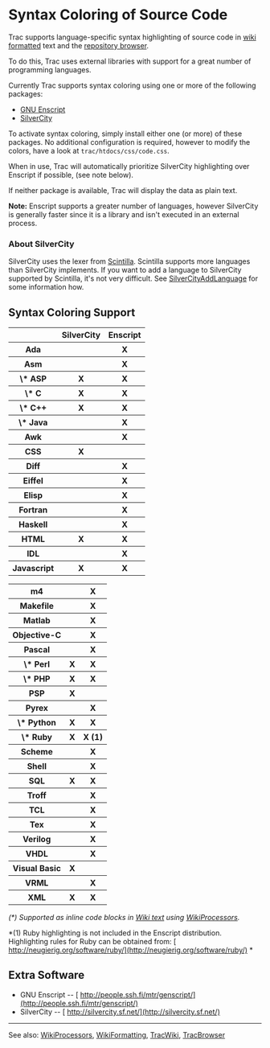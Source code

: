 # Syntax Coloring of Source Code



Trac supports language-specific syntax highlighting of source code in [wiki formatted](wiki-formatting) text and the [repository browser](trac-browser).



To do this, Trac uses external libraries with support for a great number of programming languages.



Currently Trac supports syntax coloring using one or more of the following packages:


- [ GNU Enscript](http://people.ssh.fi/mtr/genscript/)
- [ SilverCity](http://silvercity.sourceforge.net/)


To activate syntax coloring, simply install either one (or more) of these packages. No additional configuration is required, however to modify the colors, have a look at `trac/htdocs/css/code.css`.



When in use, Trac will automatically prioritize SilverCity highlighting over Enscript if possible, (see note below). 



If neither package is available, Trac will display the data as plain text. 



**Note:** Enscript supports a greater number of languages, however SilverCity is generally faster since it is a library and isn't executed in an external process.


### About SilverCity



SilverCity uses the lexer from [
Scintilla](http://www.scintilla.org/). Scintilla supports more languages than SilverCity implements. If you want to add a language to SilverCity supported by Scintilla, it's not very difficult. See [
SilverCityAddLanguage](http://projects.edgewall.com/trac/wiki/SilverCityAddLanguage) for some information how.


## Syntax Coloring Support


<table><tr><th> </th>
<th> SilverCity </th>
<th> Enscript 
</th></tr>
<tr><th> Ada      </th>
<th>   </th>
<th> X 
</th></tr>
<tr><th> Asm      </th>
<th>   </th>
<th> X 
</th></tr>
<tr><th> \* ASP    </th>
<th> X </th>
<th> X 
</th></tr>
<tr><th> \* C      </th>
<th> X </th>
<th> X 
</th></tr>
<tr><th> \* C++    </th>
<th> X </th>
<th> X 
</th></tr>
<tr><th> \* Java   </th>
<th>   </th>
<th> X 
</th></tr>
<tr><th> Awk      </th>
<th>   </th>
<th> X 
</th></tr>
<tr><th> CSS      </th>
<th> X </th>
<th>   
</th></tr>
<tr><th> Diff     </th>
<th>   </th>
<th> X 
</th></tr>
<tr><th> Eiffel   </th>
<th>   </th>
<th> X 
</th></tr>
<tr><th> Elisp    </th>
<th>   </th>
<th> X 
</th></tr>
<tr><th> Fortran  </th>
<th>   </th>
<th> X 
</th></tr>
<tr><th> Haskell  </th>
<th>   </th>
<th> X 
</th></tr>
<tr><th> HTML     </th>
<th> X </th>
<th> X 
</th></tr>
<tr><th> IDL      </th>
<th>   </th>
<th> X 
</th></tr>
<tr><th> Javascript </th>
<th> X </th>
<th> X 
</th></tr></table>


<table><tr><th> m4       </th>
<th>   </th>
<th> X 
</th></tr>
<tr><th> Makefile </th>
<th>   </th>
<th> X 
</th></tr>
<tr><th> Matlab   </th>
<th>   </th>
<th> X 
</th></tr>
<tr><th> Objective-C</th>
<th> </th>
<th> X 
</th></tr>
<tr><th> Pascal   </th>
<th>   </th>
<th> X 
</th></tr>
<tr><th> \* Perl   </th>
<th> X </th>
<th> X 
</th></tr>
<tr><th> \* PHP    </th>
<th> X </th>
<th> X 
</th></tr>
<tr><th> PSP      </th>
<th> X </th>
<th>   
</th></tr>
<tr><th> Pyrex    </th>
<th>   </th>
<th> X 
</th></tr>
<tr><th> \* Python </th>
<th> X </th>
<th> X 
</th></tr>
<tr><th> \* Ruby   </th>
<th> X </th>
<th> X (1) 
</th></tr>
<tr><th> Scheme   </th>
<th>   </th>
<th> X 
</th></tr>
<tr><th> Shell    </th>
<th>   </th>
<th> X 
</th></tr>
<tr><th> SQL      </th>
<th> X </th>
<th> X 
</th></tr>
<tr><th> Troff    </th>
<th>   </th>
<th> X 
</th></tr>
<tr><th> TCL      </th>
<th>   </th>
<th> X 
</th></tr>
<tr><th> Tex      </th>
<th>   </th>
<th> X 
</th></tr>
<tr><th> Verilog  </th>
<th>   </th>
<th> X 
</th></tr>
<tr><th> VHDL     </th>
<th>   </th>
<th> X 
</th></tr>
<tr><th> Visual Basic </th>
<th> X 
</th>
<th></th></tr>
<tr><th> VRML     </th>
<th>   </th>
<th> X 
</th></tr>
<tr><th> XML      </th>
<th> X </th>
<th> X 
</th></tr></table>



*(\*) Supported as inline code blocks in [Wiki text](wiki-formatting) using [WikiProcessors](wiki-processors).*



*(1) Ruby highlighting is not included in the Enscript distribution.  Highlighting rules for Ruby can be obtained from: [
http://neugierig.org/software/ruby/](http://neugierig.org/software/ruby/)
*


## Extra Software


- GNU Enscript -- [
  http://people.ssh.fi/mtr/genscript/](http://people.ssh.fi/mtr/genscript/)
- SilverCity -- [ http://silvercity.sf.net/](http://silvercity.sf.net/)

---



See also: [WikiProcessors](wiki-processors), [WikiFormatting](wiki-formatting), [TracWiki](trac-wiki), [TracBrowser](trac-browser)


